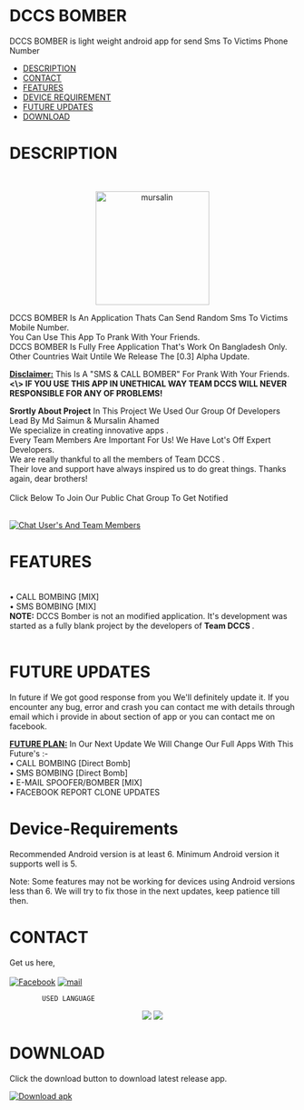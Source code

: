 # DCCS BOMBER
<!-- FUCK YOU CODE COPPER Or Code View Users -->
<!-- Work Hard Progress Will Run Behind You(Dialog Copyed From 3idiot Movies ) -->
<!-- Some Text Or Short Code ( For Completing This Readme File) Collected From Friends Github @Peaky-XD & @MAK-GANG -->
<!-- Trying To Code By Mursalin Ahamed Khan Alin Sorry If You Got Hurt   -->

DCCS BOMBER is light weight android app for send Sms To Victims Phone Number

- [DESCRIPTION](#description)
- [CONTACT](#contact)
- [FEATURES](#features)
- [DEVICE REQUIREMENT](#Device-Requirements)
- [FUTURE UPDATES](#future-updates)
- [DOWNLOAD](#download)
#
# DESCRIPTION 
<br>
<p align="center">
<a href="#">
<img title="DCCS logo" alt="mursalin" src="https://i.postimg.cc/6phrjDzK/IMG-20230411-WA0002.jpg" height="200" width="200">
</a>
</p>
 DCCS BOMBER Is An Application Thats Can Send Random Sms To Victims Mobile Number. <br>You Can Use This App To Prank With Your Friends.<br>DCCS BOMBER Is Fully Free Application That's Work On Bangladesh Only. <br>Other Countries Wait Untile We Release The [0.3] Alpha Update. 
 
 </p>
<b><u>Disclaimer:</u></b> This Is A "SMS & CALL BOMBER" For Prank With Your Friends.<b><br> <\> IF YOU USE THIS APP IN UNETHICAL WAY TEAM DCCS WILL NEVER RESPONSIBLE FOR ANY OF PROBLEMS! </b>
</p>
<p>
<b>Srortly About Project</b>
In This Project We Used Our Group Of Developers Lead By Md Saimun & Mursalin Ahamed
<br>We specialize in creating innovative apps .
<br>Every Team Members Are Important For Us! We Have Lot's Off Expert Developers.
<br>We are really thankful to all the members of Team DCCS . <br>Their love and support have always inspired us to do great things. Thanks again, dear brothers!
<br><br>
 Click Below To Join Our Public Chat Group To Get Notified 
 
 <br><a href="https://m.me/j/AbYWUCoB8nUkTqEM/">
        <img src="https://img.shields.io/discord/308323056592486420?logo=discord"
            alt="Chat User's And Team Members "></a>
            
#
# FEATURES
<br>
        • CALL BOMBING [MIX]
 
<br>
        • SMS BOMBING  [MIX]
 
<br>
<b>NOTE:</b> DCCS Bomber is not an modified application. It's development was started as a fully blank project by the developers of <b>Team DCCS </b>.
<br>
<br>


##
# FUTURE UPDATES
In future if We got good response from you We'll definitely update it.
If you encounter any bug, error and crash you can contact me with details through email which i provide in about section of app or you can contact me on facebook.
<p>
<b><u>FUTURE PLAN:</u></b> In Our Next Update We Will Change Our Full Apps With This Future's :- <br>
        • CALL BOMBING [Direct Bomb]
 
<br>
        • SMS BOMBING  [Direct Bomb]
 
<br>
        • E-MAIL SPOOFER/BOMBER  [MIX]
 
<br>
        • FACEBOOK REPORT CLONE UPDATES 
 
<br>
</p>

# Device-Requirements

Recommended Android version is at least 6. Minimum Android version it supports well is 5.

Note: Some features may not be working for devices using Android versions less than 6. We will try to fix those in the next updates, keep patience till then.

# CONTACT
Get us here,<br></br>
[![Facebook](https://img.shields.io/badge/Facebook-1877F2?style=for-the-badge&logo=facebook&logoColor=white)](https://www.facebook.com/mursalinahamedkhanalin/)
[![mail](https://img.shields.io/badge/Gmail-D14836?style=for-the-badge&logo=gmail&logoColor=white)](mailto:teamdccs@gmail.com)

			USED LANGUAGE 
<p align="center">
<img src="https://img.shields.io/badge/Java-ED8B00?style=for-the-badge&logo=java&logoColor=white">
<img src="https://img.shields.io/badge/JavaScript-F7DF1E?style=for-the-badge&logo=javascript&logoColor=black">
<p>

# DOWNLOAD
Click the download button to download latest release app.

<!-- BEGIN LATEST DOWNLOAD BUTTON -->
[![Download apk](https://custom-icon-badges.herokuapp.com/badge/-Download-blue?style=for-the-badge&logo=download&logoColor=white "Download apk")]()
<!-- END LATEST DOWNLOAD BUTTON -->
